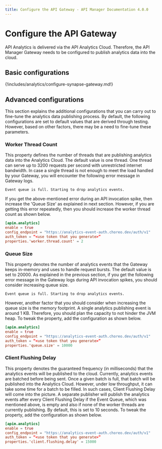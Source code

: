 ```yaml
---
title: Configure the API Gateway - API Manager Documentation 4.0.0
---
```


# Configure the API Gateway

API Analytics is delivered via the API Analytics Cloud. Therefore, the API Manager Gateway needs to be configured to publish analytics data into the cloud.

## Basic configurations

{!includes/analytics/configure-synapse-gateway.md!}

## Advanced configurations

This section explains the additional configurations that you can carry out to fine-tune the analytics data publishing process. By default, the following configurations are set to default values that are derived through testing. However, based on other factors, there may be a need to fine-tune these parameters.
  
### Worker Thread Count

This property defines the number of threads that are publishing analytics data into the Analytics Cloud. The default value is one thread. One thread can serve up to 3200 requests per second with unrestricted internet bandwidth. In case a single thread is not enough to meet the load handled by your Gateway, you will encounter the following error message in Gateway logs. 

`Event queue is full. Starting to drop analytics events.`

If you get the above-mentioned error during an API invocation spike, then increase the 'Queue Size' as explained in next section. However, if you are getting this error repeatedly, then you should increase the worker thread count as shown below.

```toml
[apim.analytics]
enable = true
config_endpoint = "https://analytics-event-auth.choreo.dev/auth/v1"
auth_token = “<use token that you generate>”
properties.'worker.thread.count' = 2
```    

### Queue Size

This property denotes the number of analytics events that the Gateway keeps in-memory and uses to handle request bursts. The default value is set to 20000. As explained in the previous section, if you get the following error message in the Gateway logs during API invocation spikes, you should consider increasing queue size. 

`Event queue is full. Starting to drop analytics events.`

However, another factor that you should consider when increasing the queue size is the memory footprint. A single analytics publishing event is around 1 KB. Therefore, you should plan the capacity to not hinder the JVM heap. To tweak the property, add the configuration as shown below.

```toml
[apim.analytics]
enable = true
config_endpoint = "https://analytics-event-auth.choreo.dev/auth/v1"
auth_token = “<use token that you generate>”
properties.'queue.size' = 10000
```

### Client Flushing Delay

This property denotes the guaranteed frequency (in milliseconds) that the analytics events will be published to the cloud. Currently, analytics events are batched before being sent. Once a given batch is full, that batch will be published into the Analytics Cloud. However, under low throughput, it can take some time for a batch to be filled. In such cases, Client Flushing Delay will come into the picture. A separate publisher will publish the analytics events after every Client Flushing Delay if the Event Queue, which was mentioned above, is empty and also if none of the worker threads are currently publishing. By default, this is set to 10 seconds. To tweak the property, add the configuration as shown below.

```toml
[apim.analytics]
enable = true
config_endpoint = "https://analytics-event-auth.choreo.dev/auth/v1"
auth_token = “<use token that you generate>”
properties.'client.flushing.delay' = 15000
```
